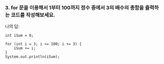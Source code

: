 ### 3. for 문을  이용해서 1부터 100까지 정수 중에서 3의 배수의 총함을 츌력하는 코드를 작성해보세요.

나의 답:
```
int iSum = 0;

for (int i = 3; i <= 100; i += 3) {
    iSum += i;
}
System.out.println(iSum);
```